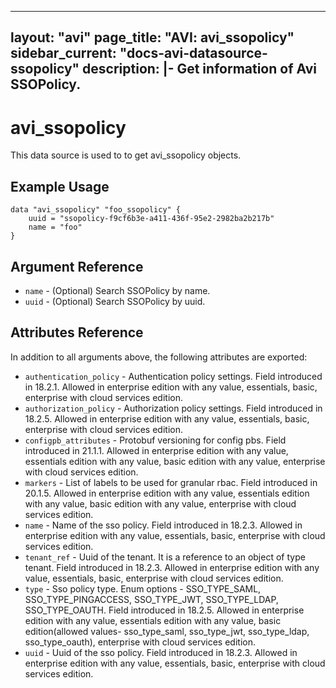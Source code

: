<!--
    Copyright 2021 VMware, Inc.
    SPDX-License-Identifier: Mozilla Public License 2.0
-->
---
layout: "avi"
page_title: "AVI: avi_ssopolicy"
sidebar_current: "docs-avi-datasource-ssopolicy"
description: |-
  Get information of Avi SSOPolicy.
---

# avi_ssopolicy

This data source is used to to get avi_ssopolicy objects.

## Example Usage

```hcl
data "avi_ssopolicy" "foo_ssopolicy" {
    uuid = "ssopolicy-f9cf6b3e-a411-436f-95e2-2982ba2b217b"
    name = "foo"
}
```

## Argument Reference

* `name` - (Optional) Search SSOPolicy by name.
* `uuid` - (Optional) Search SSOPolicy by uuid.

## Attributes Reference

In addition to all arguments above, the following attributes are exported:

* `authentication_policy` - Authentication policy settings. Field introduced in 18.2.1. Allowed in enterprise edition with any value, essentials, basic, enterprise with cloud services edition.
* `authorization_policy` - Authorization policy settings. Field introduced in 18.2.5. Allowed in enterprise edition with any value, essentials, basic, enterprise with cloud services edition.
* `configpb_attributes` - Protobuf versioning for config pbs. Field introduced in 21.1.1. Allowed in enterprise edition with any value, essentials edition with any value, basic edition with any value, enterprise with cloud services edition.
* `markers` - List of labels to be used for granular rbac. Field introduced in 20.1.5. Allowed in enterprise edition with any value, essentials edition with any value, basic edition with any value, enterprise with cloud services edition.
* `name` - Name of the sso policy. Field introduced in 18.2.3. Allowed in enterprise edition with any value, essentials, basic, enterprise with cloud services edition.
* `tenant_ref` - Uuid of the tenant. It is a reference to an object of type tenant. Field introduced in 18.2.3. Allowed in enterprise edition with any value, essentials, basic, enterprise with cloud services edition.
* `type` - Sso policy type. Enum options - SSO_TYPE_SAML, SSO_TYPE_PINGACCESS, SSO_TYPE_JWT, SSO_TYPE_LDAP, SSO_TYPE_OAUTH. Field introduced in 18.2.5. Allowed in enterprise edition with any value, essentials edition with any value, basic edition(allowed values- sso_type_saml, sso_type_jwt, sso_type_ldap, sso_type_oauth), enterprise with cloud services edition.
* `uuid` - Uuid of the sso policy. Field introduced in 18.2.3. Allowed in enterprise edition with any value, essentials, basic, enterprise with cloud services edition.

